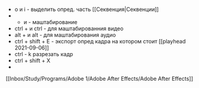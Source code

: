 - o и i - выделить опред. часть [[Секвенция|Секвенции]]
- + и - маштабирование
- ctrl + и ctrl - для маштабированния видео
- alt + и alt - для маштабирования аудио
- ctrl + shift + E - экспорт опред кадра на котором стоит [[playhead 2021-09-06]]
- ctrl - k разрезать кадр
- ctrl + shift + X
- 
[[Inbox/Study/Programs/Adobe 1/Adobe After Effects/Adobe After Effects]]